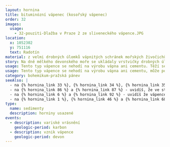 ```yaml
---
layout: hornina
title: bituminózní vápenec (kosořský vápenec)
order: 32
images:
  usage:
    - 32-pouziti-Dlažba v Praze 2 ze sliveneckého vápence.JPG
location:
  x: 1052302
  y: 751116
  text: Radotín
material: z velmi drobných úlomků vápnitých schránek mořských živočichů; obsahuji také bitumen (živici) - to je směs uhlovodíků podobná asfaltu, která  vznikla z těl mořských živočichů
story: Na dně mělkého devonského moře se ukládaly vrstvičky drobných úlomků vápnitých schránek a jiných pozůstatků mořských živočichů.  Jejich stmelením vznikla pevná hornina - vápenec. Později, při srážce litosférických desek, bylo původní mořské dno vyzdviženo a zprohýbáno do vrás. Stalo se součástí pevniny.
usage: Tento typ vápence se nehodí na výrobu vápna ani cementu. Těží se spolu s kvalitními cementářsými vápenci nepoť se nachází v jejich těsné blízkosti. Dá se využít jako stavební kámen.
usage: Tento typ vápence se nehodí na výrobu vápna ani cementu, může posloužit jako stavební kámen.
category: bohemikum-pražská pánev
seeAlso: |
  - na {% hornina_link 33 %}, {% hornina_link 34 %}, {% hornina_link 35 %}, {% hornina_link 36 %}, {% hornina_link 54 %} - tyto vápence jsou podobně staré, vznikly ve stejném moři, jen v trochu jiných podmínkách
  - na {% hornina_link 86 %} a {% hornina_link 87 %} - uvidíš, že ve stejném období vznikaly podobné vápence také na Moravě
  - na {% hornina_link 6 %} a {% hornina_link 92 %} - uvidíš že vápence vznikaly v různých obdobíh a že mohou mít mnoho podob
  - na {% hornina_link 1 %}, {% hornina_link 46 %} a {% hornina_link 68 %} - uvidíš, co s různými typy vápenců dělá metamorfóza
type:
  name: sedimenty
  description: horniny usazené
events:
  - description: variské vrásnění
    geologic-period: karbon
  - description: vznik vápence
    geologic-period: devon
---
```


